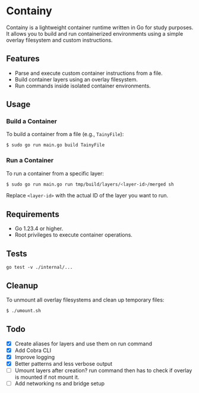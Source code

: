 # Containy

Containy is a lightweight container runtime written in Go for study purposes. It allows you to build and run containerized environments using a simple overlay filesystem and custom instructions.

## Features
- Parse and execute custom container instructions from a file.
- Build container layers using an overlay filesystem.
- Run commands inside isolated container environments.

## Usage

### Build a Container
To build a container from a file (e.g., `TainyFile`):
```bash
$ sudo go run main.go build TainyFile
```

### Run a Container
To run a container from a specific layer:
```bash
$ sudo go run main.go run tmp/build/layers/<layer-id>/merged sh
```

Replace `<layer-id>` with the actual ID of the layer you want to run.

## Requirements
- Go 1.23.4 or higher.
- Root privileges to execute container operations.

## Tests

```
go test -v ./internal/...
```

## Cleanup
To unmount all overlay filesystems and clean up temporary files:
```bash
$ ./umount.sh
```
## Todo

- [x] Create aliases for layers and use them on run command
- [x] Add Cobra CLI
- [x] Improve logging
- [x] Better patterns and less verbose output
- [ ] Umount layers after creation? run command then has to check if overlay is mounted if not mount it.
- [ ] Add networking ns and bridge setup